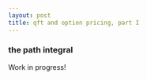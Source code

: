 ```yaml
---
layout: post
title: qft and option pricing, part I
---
```

### the path integral
Work in progress! 

